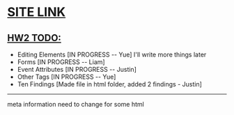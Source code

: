 # [SITE LINK](https://teamtracker-df799.firebaseapp.com)

## [HW2 TODO:](http://classes.pint.com/cse134b/homework/hw2.html)
- Editing Elements [IN PROGRESS -- Yue] I'll write more things later
- Forms [IN PROGRESS -- Liam]
- Event Attributes [IN PROGRESS -- Justin]
- Other Tags [IN PROGRESS -- Yue]
- Ten Findings [Made file in html folder, added 2 findings - Justin]
------------------------------------------
meta information need to change for some html
